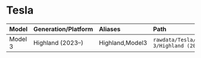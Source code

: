 # Tesla

| Model | Generation/Platform | Aliases | Path |
|:----- |:--------------------|:------- |:---- |
| Model 3 | Highland (2023–) | Highland,Model3 | `rawdata/Tesla/Model 3/Highland (2023–)` |
